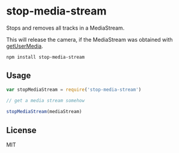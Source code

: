 # stop-media-stream

Stops and removes all tracks in a MediaStream.

This will release the camera, if the MediaStream was obtained with
[getUserMedia](https://developer.mozilla.org/en-US/docs/Web/API/MediaDevices/getUserMedia).

```
npm install stop-media-stream
```

## Usage

```js
var stopMediaStream = require('stop-media-stream')

// get a media stream somehow

stopMediaStream(mediaStream)
```

## License

MIT
